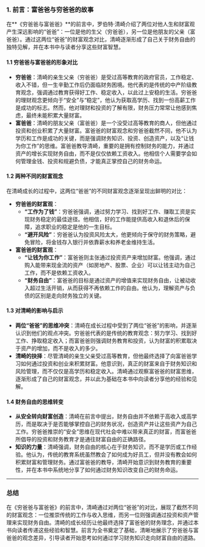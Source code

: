 ### 1. **前言：富爸爸与穷爸爸的故事**

在**《穷爸爸与富爸爸》**的前言中，罗伯特·清崎介绍了两位对他人生和财富观产生深远影响的“爸爸”：一位是他的生父（穷爸爸），另一位是他朋友的父亲（富爸爸）。通过这两位“爸爸”的财富观念对比，清崎逐渐形成了自己关于财务自由的独特见解，并在本书中与读者分享这些财富智慧。

#### 1.1 **穷爸爸与富爸爸的形象对比**

- **穷爸爸**：清崎的亲生父亲（穷爸爸）是受过高等教育的政府官员，工作稳定、收入不错，但一生辛勤工作后仍面临财务困境。他代表的是传统的中产阶级教育观念，强调通过教育获得好工作、稳定收入，以此过上安稳的生活。穷爸爸的理财观念更倾向于“安全”与“稳定”，他认为获取高学历、找到一份高薪工作是成功的标志。然而，他对理财和投资的了解有限，财务压力常常让他感到焦虑，最终未能积累大量财富。
- **富爸爸**：清崎的朋友父亲（富爸爸）是一个没受过高等教育的商人，但他通过投资和创业积累了大量财富。富爸爸的财富观念和穷爸爸截然不同，他不认为学历和工作是成功的关键，而是强调财务知识、投资、创造资产，以及“让钱为你工作”的思维。富爸爸教导清崎，重要的是拥有控制财务的能力，并通过资产的增长实现财务自由，而不是仅仅依赖工资收入。他相信个人需要学会如何管理金钱、投资和规避负债，才能真正掌控自己的财务命运。

#### 1.2 **两种不同的财富观念**

在清崎成长的过程中，这两位“爸爸”的不同财富观念逐渐呈现出鲜明的对比：

- **穷爸爸的财富观**：
  - **“工作为了钱”**：穷爸爸强调，通过努力学习、找到好工作、赚取工资是实现财务稳定的最佳途径。他相信，好的工作能提供高收入和退休后的保障，追求职业的稳定是他的一生目标。
  - **“避开风险”**：穷爸爸认为投资风险太大，他更倾向于保守的财务策略，避免冒险，将金钱存入银行并依靠薪水和养老金维持生活。
- **富爸爸的财富观**：
  - **“让钱为你工作”**：富爸爸则主张通过投资资产来增加财富。他强调，通过购入能带来现金流的资产（如房地产、股票、企业）可以让钱主动为自己工作，而不是依赖工资收入。
  - **“财务自由”**：富爸爸的目标是通过资产的增值来实现财务自由，让被动收入超过生活开销，从而获得不再依赖工作的自由。他认为，理解资产与负债的区别是走向财务独立的关键。

#### 1.3 **对清崎的影响与启示**

- **两位“爸爸”的思维冲突**：清崎在成长过程中受到了两位“爸爸”的影响，并逐渐认识到他们的观点冲突。穷爸爸代表的是传统的教育观念：努力学习、找到好工作、挣取稳定收入；而富爸爸则强调财务教育和投资，认为财富的积累取决于资产的增加，而不是收入的多少。
- **清崎的抉择**：尽管清崎的亲生父亲受过高等教育，但他最终选择了向富爸爸学习如何通过投资和创业来积累财富。他意识到，真正的财富来自于财务知识和风险管理，而不仅仅是高学历和稳定收入。清崎通过观察富爸爸的财富思维，逐渐形成了自己的财富观念，并以此为基础在本书中向读者分享他的经验和见解。

#### 1.4 **财务自由的思维转变**

- **从安全转向财富创造**：清崎在前言中提出，财务自由并不依赖于高收入或高学历，而是取决于是否能够掌控自己的财务状况，创造资产并让这些资产为自己工作。穷爸爸推崇的“安全”思维在现代社会中难以带来真正的财富，而富爸爸所倡导的投资和财务教育才是通往财富自由的正确路径。
- **知识的力量**：清崎强调，财务自由的核心在于财务知识，而不是学历或工作经验。他认为，传统的教育系统虽然教会了如何成为好员工，但并没有教会如何积累财富和管理财务。通过富爸爸的教导，清崎开始意识到财务教育的重要性，并在本书中系统地分享了如何通过财务知识改变自己的财务命运。

------

### 总结

在《穷爸爸与富爸爸》的前言中，清崎通过对两位“爸爸”的对比，展现了截然不同的财富观念：一位推崇传统的工作与收入思维，而另一位则强调通过投资和资产管理来实现财务自由。清崎的成长经历让他最终选择了富爸爸的财务理念，并通过本书向读者传递这些经验和智慧。前言为全书奠定了基础，清晰地展示了穷爸爸与富爸爸的观念差异，引导读者开始思考如何通过学习财务知识走向财富自由的道路。